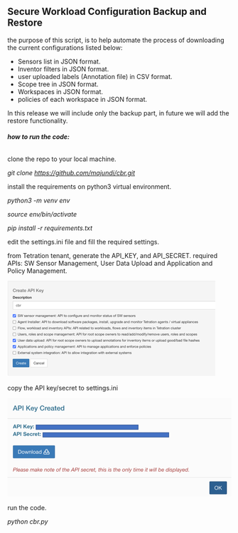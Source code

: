 ## **Secure Workload Configuration Backup and Restore**

the purpose of this script, is to help automate the process of downloading the current configurations listed below:

- Sensors list in JSON format.
- Inventor filters in JSON format.
- user uploaded labels (Annotation file) in CSV format.
- Scope tree in JSON format.
- Workspaces in JSON format.
- policies of each workspace in JSON format.

In this release we will include only the backup part, in future we will add the restore functionality.

###### **how to run the code:**

clone the repo to your local machine.

_git clone https://github.com/majundi/cbr.git_


install the requirements on python3 virtual environment.

_python3 -m venv env_

_source env/bin/activate_

_pip install -r requirements.txt_


edit the settings.ini file and fill the required settings.

from Tetration tenant, generate the API_KEY, and API_SECRET.
required APIs: SW Sensor Management, User Data Upload and Application and Policy Management.


![img.png](img.png)

copy the API key/secret to settings.ini

![img_1.png](img_1.png)

run the code.

_python cbr.py_

